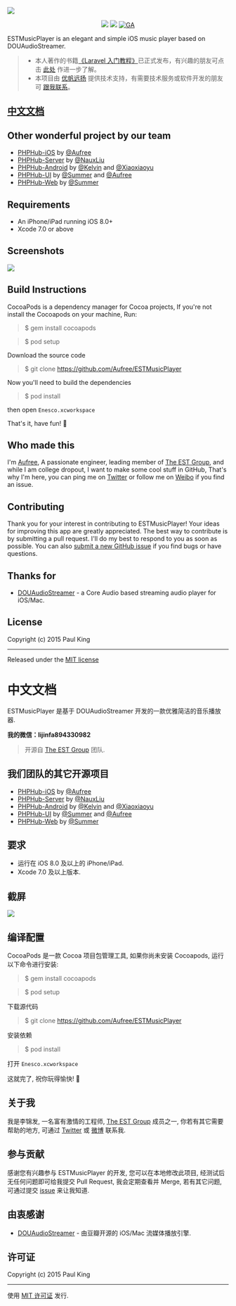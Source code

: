 ![](http://ww2.sinaimg.cn/large/76dc7f1bjw1eyzfg2l085j21jk0adacg.jpg)

<p align="center">
<a href="https://weibo.com/jinfali"><img src="https://img.shields.io/badge/contact-@Aufree-orange.svg?style=flat"></a>
<a href="https://github.com/Aufree/ESTMusicPlayer/blob/master/LICENSE"><img src="https://img.shields.io/badge/license-MIT-green.svg?style=flat"></a>
<a href="https://github.com/Aufree"><img src="https://ga-beacon.appspot.com/UA-70965318-2/ESTMusicPlayer/readme" alt="GA"></a>
</p>

ESTMusicPlayer is an elegant and simple iOS music player based on DOUAudioStreamer.

> - 本人著作的书籍[《Laravel 入门教程》](https://laravel-china.org/laravel-tutorial/5.1)已正式发布，有兴趣的朋友可点击 [此处](https://laravel-china.org/topics/3383) 作进一步了解。
> - 本项目由 [优帆远扬](http://yousails.com/) 提供技术支持，有需要技术服务或软件开发的朋友可 [跟我联系](mailto:aufree@yousails.com)。

## [中文文档](https://github.com/Aufree/ESTMusicPlayer#中文文档-1)

## Other wonderful project by our team

* [PHPHub-iOS](https://github.com/aufree/phphub-ios) by [@Aufree](https://github.com/aufree)
* [PHPHub-Server](https://github.com/NauxLiu/phphub-server) by [@NauxLiu](https://github.com/NauxLiu)
* [PHPHub-Android](https://github.com/CycloneAxe/phphub-android) by [@Kelvin](https://github.com/CycloneAxe) and [@Xiaoxiaoyu](https://github.com/xiaoxiaoyu)
* [PHPHub-UI](https://github.com/phphub/phphub-ui) by [@Summer](https://github.com/phphub/phphub-ui) and [@Aufree](https://github.com/aufree)
* [PHPHub-Web](https://github.com/summerblue/phphub) by [@Summer](https://github.com/phphub/phphub-ui)

## Requirements

* An iPhone/iPad running iOS 8.0+
* Xcode 7.0 or above

## Screenshots

![](http://ww3.sinaimg.cn/large/76dc7f1bgw1eyjzh3e6zaj21fr16cgwq.jpg)

## Build Instructions

CocoaPods is a dependency manager for Cocoa projects, If you're not install the Cocoapods on your machine, Run:

> $ gem install cocoapods

> $ pod setup

Download the source code

> $ git clone https://github.com/Aufree/ESTMusicPlayer

Now you'll need to build the dependencies

> $ pod install

then open `Enesco.xcworkspace`

That's it, have fun! :beers:

## Who made this

I'm [Aufree](https://github.com/aufree), A passionate engineer, leading member of [The EST Group](http://www.est-group.org), and while I am college dropout, I want to make some cool stuff in GitHub, That's why I'm here, you can ping me on [Twitter](https://twitter.com/_Paul_King_) or follow me on [Weibo](http://weibo.com/jinfali) if you find an issue.

## Contributing

Thank you for your interest in contributing to ESTMusicPlayer! Your ideas for improving this app are greatly appreciated. The best way to contribute is by submitting a pull request. I'll do my best to respond to you as soon as possible. You can also [submit a new GitHub issue](https://github.com/Aufree/ESTMusicPlayer/issues/new) if you find bugs or have questions.

## Thanks for

* [DOUAudioStreamer](https://github.com/douban/DOUAudioStreamer) - a Core Audio based streaming audio player for iOS/Mac.

## License

Copyright (c) 2015 Paul King

---------------

Released under the [MIT license](https://github.com/Aufree/ESTMusicPlayer/blob/master/LICENSE)

# 中文文档

ESTMusicPlayer 是基于 DOUAudioStreamer 开发的一款优雅简洁的音乐播放器.

**我的微信：lijinfa894330982**

> 开源自 [The EST Group](http://est-group.org/) 团队.

## 我们团队的其它开源项目

* [PHPHub-iOS](https://github.com/aufree/phphub-ios) by [@Aufree](https://github.com/aufree)
* [PHPHub-Server](https://github.com/NauxLiu/phphub-server) by [@NauxLiu](https://github.com/NauxLiu)
* [PHPHub-Android](https://github.com/CycloneAxe/phphub-android) by [@Kelvin](https://github.com/CycloneAxe) and [@Xiaoxiaoyu](https://github.com/xiaoxiaoyu)
* [PHPHub-UI](https://github.com/phphub/phphub-ui) by [@Summer](https://github.com/phphub/phphub-ui) and [@Aufree](https://github.com/aufree)
* [PHPHub-Web](https://github.com/summerblue/phphub) by [@Summer](https://github.com/phphub/phphub-ui)

## 要求

* 运行在 iOS 8.0 及以上的 iPhone/iPad.
* Xcode 7.0  及以上版本.

## 截屏

![](http://ww3.sinaimg.cn/large/76dc7f1bgw1eyjzh3e6zaj21fr16cgwq.jpg)

## 编译配置

CocoaPods 是一款 Cocoa 项目包管理工具, 如果你尚未安装 Cocoapods, 运行以下命令进行安装:

> $ gem install cocoapods

> $ pod setup

下载源代码

> $ git clone https://github.com/Aufree/ESTMusicPlayer

安装依赖

> $ pod install

打开 `Enesco.xcworkspace`

这就完了, 祝你玩得愉快! :beers:

## 关于我

我是李锦发, 一名富有激情的工程师,  [The EST Group](http://www.est-group.org) 成员之一, 你若有其它需要帮助的地方, 可通过 [Twitter](https://twitter.com/_Paul_King_) 或 [微博](http://weibo.com/jinfali) 联系我.

## 参与贡献

感谢您有兴趣参与 ESTMusicPlayer 的开发, 您可以在本地修改此项目, 经测试后无任何问题即可给我提交 Pull Request, 我会定期查看并 Merge, 若有其它问题, 可通过提交 [issue](https://github.com/Aufree/ESTMusicPlayer/issues/new) 来让我知道.

## 由衷感谢

* [DOUAudioStreamer](https://github.com/douban/DOUAudioStreamer) - 由豆瓣开源的 iOS/Mac 流媒体播放引擎.

## 许可证

Copyright (c) 2015 Paul King

---------------

使用 [MIT 许可证](https://github.com/Aufree/ESTMusicPlayer/blob/master/LICENSE) 发行.
